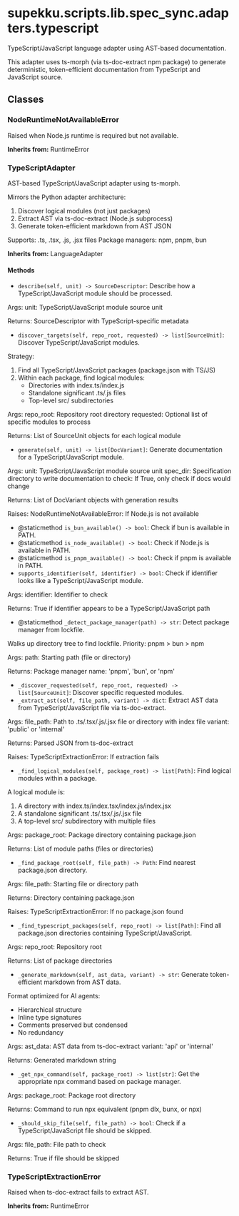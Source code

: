 # supekku.scripts.lib.spec_sync.adapters.typescript

TypeScript/JavaScript language adapter using AST-based documentation.

This adapter uses ts-morph (via ts-doc-extract npm package) to generate
deterministic, token-efficient documentation from TypeScript and JavaScript source.

## Classes

### NodeRuntimeNotAvailableError

Raised when Node.js runtime is required but not available.

**Inherits from:** RuntimeError

### TypeScriptAdapter

AST-based TypeScript/JavaScript adapter using ts-morph.

Mirrors the Python adapter architecture:
1. Discover logical modules (not just packages)
2. Extract AST via ts-doc-extract (Node.js subprocess)
3. Generate token-efficient markdown from AST JSON

Supports: .ts, .tsx, .js, .jsx files
Package managers: npm, pnpm, bun

**Inherits from:** LanguageAdapter

#### Methods

- `describe(self, unit) -> SourceDescriptor`: Describe how a TypeScript/JavaScript module should be processed.

Args:
    unit: TypeScript/JavaScript module source unit

Returns:
    SourceDescriptor with TypeScript-specific metadata
- `discover_targets(self, repo_root, requested) -> list[SourceUnit]`: Discover TypeScript/JavaScript modules.

Strategy:
1. Find all TypeScript/JavaScript packages (package.json with TS/JS)
2. Within each package, find logical modules:
   - Directories with index.ts/index.js
   - Standalone significant .ts/.js files
   - Top-level src/ subdirectories

Args:
    repo_root: Repository root directory
    requested: Optional list of specific modules to process

Returns:
    List of SourceUnit objects for each logical module
- `generate(self, unit) -> list[DocVariant]`: Generate documentation for a TypeScript/JavaScript module.

Args:
    unit: TypeScript/JavaScript module source unit
    spec_dir: Specification directory to write documentation to
    check: If True, only check if docs would change

Returns:
    List of DocVariant objects with generation results

Raises:
    NodeRuntimeNotAvailableError: If Node.js is not available
- @staticmethod `is_bun_available() -> bool`: Check if bun is available in PATH.
- @staticmethod `is_node_available() -> bool`: Check if Node.js is available in PATH.
- @staticmethod `is_pnpm_available() -> bool`: Check if pnpm is available in PATH.
- `supports_identifier(self, identifier) -> bool`: Check if identifier looks like a TypeScript/JavaScript module.

Args:
    identifier: Identifier to check

Returns:
    True if identifier appears to be a TypeScript/JavaScript path
- @staticmethod `_detect_package_manager(path) -> str`: Detect package manager from lockfile.

Walks up directory tree to find lockfile.
Priority: pnpm > bun > npm

Args:
    path: Starting path (file or directory)

Returns:
    Package manager name: 'pnpm', 'bun', or 'npm'
- `_discover_requested(self, repo_root, requested) -> list[SourceUnit]`: Discover specific requested modules.
- `_extract_ast(self, file_path, variant) -> dict`: Extract AST data from TypeScript/JavaScript file via ts-doc-extract.

Args:
    file_path: Path to .ts/.tsx/.js/.jsx file or directory with index file
    variant: 'public' or 'internal'

Returns:
    Parsed JSON from ts-doc-extract

Raises:
    TypeScriptExtractionError: If extraction fails
- `_find_logical_modules(self, package_root) -> list[Path]`: Find logical modules within a package.

A logical module is:
1. A directory with index.ts/index.tsx/index.js/index.jsx
2. A standalone significant .ts/.tsx/.js/.jsx file
3. A top-level src/ subdirectory with multiple files

Args:
    package_root: Package directory containing package.json

Returns:
    List of module paths (files or directories)
- `_find_package_root(self, file_path) -> Path`: Find nearest package.json directory.

Args:
    file_path: Starting file or directory path

Returns:
    Directory containing package.json

Raises:
    TypeScriptExtractionError: If no package.json found
- `_find_typescript_packages(self, repo_root) -> list[Path]`: Find all package.json directories containing TypeScript/JavaScript.

Args:
    repo_root: Repository root

Returns:
    List of package directories
- `_generate_markdown(self, ast_data, variant) -> str`: Generate token-efficient markdown from AST data.

Format optimized for AI agents:
- Hierarchical structure
- Inline type signatures
- Comments preserved but condensed
- No redundancy

Args:
    ast_data: AST data from ts-doc-extract
    variant: 'api' or 'internal'

Returns:
    Generated markdown string
- `_get_npx_command(self, package_root) -> list[str]`: Get the appropriate npx command based on package manager.

Args:
    package_root: Package root directory

Returns:
    Command to run npx equivalent (pnpm dlx, bunx, or npx)
- `_should_skip_file(self, file_path) -> bool`: Check if a TypeScript/JavaScript file should be skipped.

Args:
    file_path: File path to check

Returns:
    True if file should be skipped

### TypeScriptExtractionError

Raised when ts-doc-extract fails to extract AST.

**Inherits from:** RuntimeError
